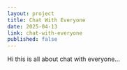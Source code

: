 ```yaml
---
layout: project
title: Chat With Everyone
date: 2025-04-13
link: chat-with-everyone
published: false
---
```


Hi this is all about chat with everyone...

